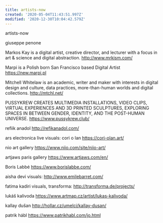 ```yaml
---
title: artists-now
created: '2020-05-04T11:43:51.997Z'
modified: '2020-12-30T10:04:42.579Z'
---
```


artists-now

giuseppe penone

Markos Kay is a digital artist, creative director, and lecturer with a focus in art & science and digital abstraction.
http://www.mrkism.com/ 

Marpi is a Polish born San Francisco based Digital Artist
https://new.marpi.pl

Mitchell Whitelaw is an academic, writer and maker with interests in digital design and culture, data practices, more-than-human worlds and digital collections.
http://mtchl.net/ 

PUSSYKREW CREATES MULTIMEDIA INSTALLATIONS, VIDEO CLIPS, VIRTUAL EXPERIENCES AND 3D PRINTED SCULPTURES, EXPLORING SPACES IN BETWEEN GENDER, IDENTITY, AND THE POST-HUMAN UNIVERSE.
https://www.pussykrew.club/

refiik anadol
http://refikanadol.com/

ars electronica live visuals: cori o lan
https://cori-olan.art/

nio art gallery
https://www.niio.com/site/niio-art/

artjaws paris gallery
https://www.artjaws.com/en/

Boris Labbé 
https://www.borislabbe.com/

aisha devi visuals:
http://www.emilebarret.com/

fatima kadiri visuals, transforma:
http://transforma.de/projects/

lukáš kalivoda
https://www.artmap.cz/artist/lukas-kalivoda/

kallay dušan
http://hollar.cz/umelci/kallay-dusan/

patrik hábl
https://www.patrikhabl.com/jo.html
